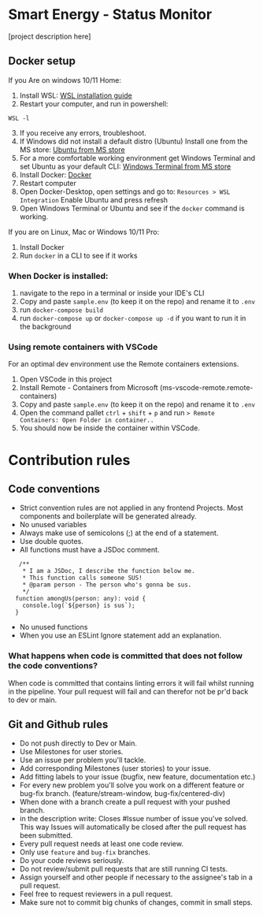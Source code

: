 # Smart Energy - Status Monitor

[project description here]

## Docker setup

If you Are on windows 10/11 Home:

1. Install WSL: [WSL installation guide](https://docs.microsoft.com/en-us/windows/wsl/install)
2. Restart your computer, and run in powershell:

```
WSL -l 
``` 

3. If you receive any errors, troubleshoot.
4. If Windows did not install a default distro (Ubuntu) Install one from the MS
   store: [Ubuntu from MS store](https://apps.microsoft.com/store/detail/ubuntu/9PDXGNCFSCZV?hl=en-us&gl=US)
5. For a more comfortable working environment get Windows Terminal and set Ubuntu as your default
   CLI: [Windows Terminal from MS store](https://apps.microsoft.com/store/detail/windows-terminal/9N0DX20HK701)
6. Install Docker: [Docker](https://www.docker.com/)
7. Restart computer
8. Open Docker-Desktop, open settings and go to: `Resources > WSL Integration` Enable Ubuntu and press refresh
9. Open Windows Terminal or Ubuntu and see if the `docker` command is working.

If you are on Linux, Mac or Windows 10/11 Pro:

1. Install Docker
2. Run `docker` in a CLI to see if it works

### When Docker is installed:

1. navigate to the repo in a terminal or inside your IDE's CLI
2. Copy and paste `sample.env` (to keep it on the repo) and rename it to `.env`
3. run `docker-compose build`
4. run `docker-compose up` or `docker-compose up -d` if you want to run it in the background

### Using remote containers with VSCode

For an optimal dev environment use the Remote containers extensions.

1. Open VSCode in this project
2. Install Remote - Containers from Microsoft (ms-vscode-remote.remote-containers)
3. Copy and paste `sample.env` (to keep it on the repo) and rename it to `.env`
4. Open the command pallet `ctrl` + `shift` + `p` and run `> Remote Containers: Open Folder in container..`
5. You should now be inside the container within VSCode.

# Contribution rules

## Code conventions

- Strict convention rules are not applied in any frontend Projects. Most components and boilerplate will be generated
  already.
- No unused variables
- Always make use of semicolons (;) at the end of a statement.
- Use double quotes.
- All functions must have a JSDoc comment.

```TS
   /**
    * I am a JSDoc, I describe the function below me.
    * This function calls someone SUS!
    * @param person - The person who's gonna be sus.
    */
  function amongUs(person: any): void {
    console.log(`${person} is sus`);
  }
```

- No unused functions
- When you use an ESLint Ignore statement add an explanation.

### What happens when code is committed that does not follow the code conventions?

When code is committed that contains linting errors it will fail whilst running in the pipeline.
Your pull request will fail and can therefor not be pr'd back to dev or main.

## Git and Github rules

- Do not push directly to Dev or Main.
- Use Milestones for user stories.
- Use an issue per problem you'll tackle.
- Add corresponding Milestones (user stories) to your issue.
- Add fitting labels to your issue (bugfix, new feature, documentation etc.)
- For every new problem you'll solve you work on a different feature or bug-fix branch. (feature/stream-window,
  bug-fix/centered-div)
- When done with a branch create a pull request with your pushed branch.
- in the description write: Closes #Issue number of issue you've solved. This way Issues will automatically be closed
  after the pull request has been submitted.
- Every pull request needs at least one code review.
- Only use `feature` and `bug-fix` branches.
- Do your code reviews seriously.
- Do not review/submit pull requests that are still running CI tests.
- Assign yourself and other people if necessary to the assignee's tab in a pull request.
- Feel free to request reviewers in a pull request.
- Make sure not to commit big chunks of changes, commit in small steps.
